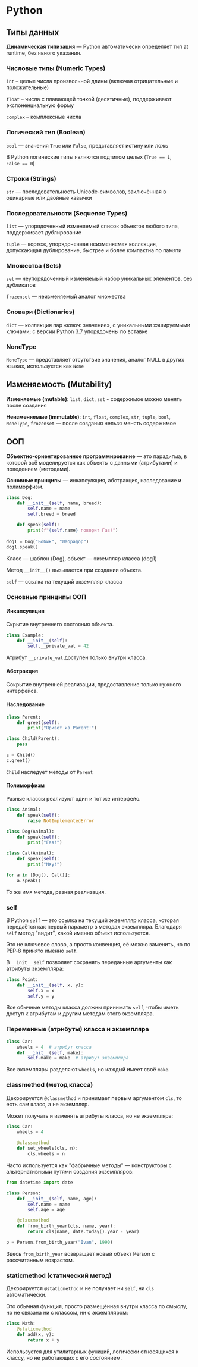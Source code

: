 # Python

## Типы данных

**Динамическая типизация** — Python автоматически определяет тип at runtime, без явного указания.

### Числовые типы (Numeric Types)

`int` – целые числа произвольной длины (включая отрицательные и положительные)

`float` – числа с плавающей точкой (десятичные), поддерживают экспоненциальную форму

`complex` – комплексные числа

### Логический тип (Boolean)

`bool` — значения `True` или `False`, представляет истину или ложь

В Python логические типы являются подтипом целых (`True == 1`, `False == 0`)

### Строки (Strings)

`str` — последовательность Unicode-символов, заключённая в одинарные или двойные кавычки

### Последовательности (Sequence Types)

`list` — упорядоченный изменяемый список объектов любого типа, поддерживает дублирование

`tuple` — кортеж, упорядоченная неизменяемая коллекция, допускающая дублирование, быстрее и более компактна по памяти

### Множества (Sets)

`set` — неупорядоченный изменяемый набор уникальных элементов, без дубликатов

`frozenset` — неизменяемый аналог множества

### Словари (Dictionaries)

`dict` — коллекция пар «ключ: значение», с уникальными хэшируемыми ключами; с версии Python 3.7 упорядочены по вставке

### NoneType

`NoneType` — представляет отсутствие значения, аналог NULL в других языках, используется как `None`

## Изменяемость (Mutability)

**Изменяемые (mutable)**: `list`, `dict`, `set` - содержимое можно менять после создания

**Неизменяемые (immutable)**: `int`, `float`, `complex`, `str`, `tuple`, `bool`, `NoneType`, `frozenset` — после создания нельзя менять содержимое

## ООП

**Объектно-ориентированное программирование** — это парадигма, в которой всё моделируется как объекты с данными (атрибутами) и поведением (методами).

**Основные принципы** — инкапсуляция, абстракция, наследование и полиморфизм.

```python
class Dog:
    def __init__(self, name, breed):
        self.name = name
        self.breed = breed

    def speak(self):
        print(f"{self.name} говорит Гав!")
        
dog1 = Dog("Бобик", "Лабрадор")
dog1.speak()
```

Класс — шаблон (Dog), объект — экземпляр класса (dog1)

Метод `__init__()` вызывается при создании объекта.

`self` — ссылка на текущий экземпляр класса

### Основные принципы ООП

#### Инкапсуляция

Скрытие внутреннего состояния объекта.

```python
class Example:
    def __init__(self):
        self.__private_val = 42
```

Атрибут `__private_val` доступен только внутри класса.

#### Абстракция

Сокрытие внутренней реализации, предоставление только нужного интерфейса.

#### Наследование

```python
class Parent:
    def greet(self):
        print("Привет из Parent!")

class Child(Parent):
    pass

c = Child()
c.greet()
```

`Child` наследует методы от `Parent`

#### Полиморфизм

Разные классы реализуют один и тот же интерфейс.

```python
class Animal:
    def speak(self):
        raise NotImplementedError

class Dog(Animal):
    def speak(self):
        print("Гав!")

class Cat(Animal):
    def speak(self):
        print("Мяу!")

for a in [Dog(), Cat()]:
    a.speak()
```

То же имя метода, разная реализация.

### self

В Python `self` — это ссылка на текущий экземпляр класса, которая передаётся как первый параметр в методах экземпляра. Благодаря `self` метод "видит", какой именно объект используется.

Это не ключевое слово, а просто конвенция, её можно заменить, но по PEP‑8 принято именно `self`.

В `__init__` `self` позволяет сохранять переданные аргументы как атрибуты экземпляра:

```python
class Point:
    def __init__(self, x, y):
        self.x = x
        self.y = y
```

Все обычные методы класса должны принимать `self`, чтобы иметь доступ к атрибутам и другим методам этого экземпляра.

### Переменные (атрибуты) класса и экземпляра

```python
class Car:
    wheels = 4  # атрибут класса
    def __init__(self, make):
        self.make = make  # атрибут экземпляра
```

Все экземпляры разделяют `wheels`, но каждый имеет своё `make`.

### classmethod (метод класса)

Декорируется `@classmethod` и принимает первым аргументом `cls`, то есть сам класс, а не экземпляр.

Может получать и изменять атрибуты класса, но не экземпляра:

```python
class Car:
    wheels = 4

    @classmethod
    def set_wheels(cls, n):
        cls.wheels = n

```

Часто используется как "фабричные методы" — конструкторы с альтернативными путями создания экземпляров:

```python
from datetime import date

class Person:
    def __init__(self, name, age):
        self.name = name
        self.age = age

    @classmethod
    def from_birth_year(cls, name, year):
        return cls(name, date.today().year - year)

p = Person.from_birth_year("Ivan", 1990)
```

Здесь `from_birth_year` возвращает новый объект Person с рассчитанным возрастом.

### staticmethod (статический метод)

Декорируется `@staticmethod` и не получает ни `self`, ни `cls` автоматически.

Это обычная функция, просто размещённая внутри класса по смыслу, но не связана ни с классом, ни с экземпляром:

```python
class Math:
    @staticmethod
    def add(x, y):
        return x + y
```

Используется для утилитарных функций, логически относящихся к классу, но не работающих с его состоянием.

